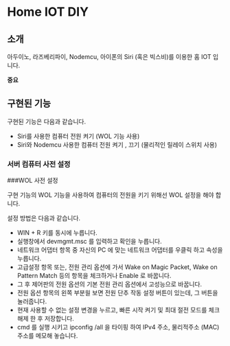 # Home IOT DIY

## 소개

아두이노, 라즈베리파이, Nodemcu, 아이폰의 Siri (혹은 빅스비)를 이용한 홈 IOT 입니다.

**중요**

## 구현된 기능

구현된 기능은 다음과 같습니다.

- Siri를 사용한 컴퓨터 전원 켜기 (WOL 기능 사용)
- Siri와 Nodemcu 사용한 컴퓨터 전원 켜기 , 끄기 (물리적인 릴레이 스위치 사용)

### 서버 컴퓨터 사전 설정



###WOL 사전 설정

구현 기능의 WOL 기능을 사용하여 컴퓨터의 전원을 키기 위해선 WOL 설정을 해야 합니다.

설정 방법은 다음과 같습니다.

- WIN + R 키를 동시에 누릅니다.
- 실행창에서 devmgmt.msc 를 입력하고 확인을 누릅니다.
- 네트워크 어댑터 항목 중 자신의 PC 에 맞는 네트워크 어댑터를 우클릭 하고 속성을 누릅니다.
- 고급설정 항목 또는, 전원 관리 옵션에 가서 Wake on Magic Packet, Wake on Pattern Match 등의 항목을 체크하거나 Enable 로 바꿉니다.
- 그 후 제어판의 전원 옵션의 기본 전원 관리 옵션에서 고성능으로 바꿉니다.
- 전원 옵션 항목의 왼쪽 부분읠 보면 전원 단추 작동 설정 버튼이 있는데, 그 버튼을 눌러줍니다.
- 현재 사용할 수 없는 설정 변경을 누르고, 빠른 시작 켜기 및 최대 절전 모드를 체크 해제 한 후 저장합니다.
- cmd 를 실행 시키고 ipconfig /all  을 타이핑 하여 IPv4 주소, 물리적주소 (MAC) 주소를 메모해 놓습니다.
